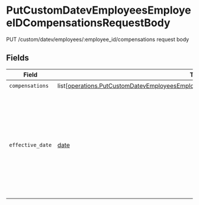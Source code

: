 # PutCustomDatevEmployeesEmployeeIDCompensationsRequestBody

PUT /custom/datev/employees/:employee_id/compensations request body


## Fields

| Field                                                                                                                                                                                                                                                                           | Type                                                                                                                                                                                                                                                                            | Required                                                                                                                                                                                                                                                                        | Description                                                                                                                                                                                                                                                                     |
| ------------------------------------------------------------------------------------------------------------------------------------------------------------------------------------------------------------------------------------------------------------------------------- | ------------------------------------------------------------------------------------------------------------------------------------------------------------------------------------------------------------------------------------------------------------------------------- | ------------------------------------------------------------------------------------------------------------------------------------------------------------------------------------------------------------------------------------------------------------------------------- | ------------------------------------------------------------------------------------------------------------------------------------------------------------------------------------------------------------------------------------------------------------------------------- |
| `compensations`                                                                                                                                                                                                                                                                 | list[[operations.PutCustomDatevEmployeesEmployeeIDCompensationsRequestBodyCompensations](undefined/models/operations/putcustomdatevemployeesemployeeidcompensationsrequestbodycompensations.md)]                                                                                | :heavy_check_mark:                                                                                                                                                                                                                                                              | N/A                                                                                                                                                                                                                                                                             |
| `effective_date`                                                                                                                                                                                                                                                                | [date](https://docs.python.org/3/library/datetime.html#date-objects)                                                                                                                                                                                                            | :heavy_check_mark:                                                                                                                                                                                                                                                              | Date from which the submitted compensations should be valid. Please note that it might not be possible to set compensations for the past if the payroll was already run.<br/><br/>[](https://developer.mozilla.org/en-US/docs/Web/JavaScript/Reference/Global_Objects/Date/toISOString) |